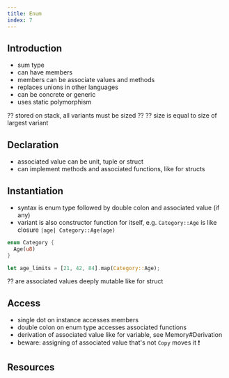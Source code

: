 ```yaml
---
title: Enum
index: 7
---
```


## Introduction

- sum type
- can have members
- members can be associate values and methods
- replaces unions in other languages
- can be concrete or generic
- uses static polymorphism

?? stored on stack, all variants must be sized ??
?? size is equal to size of largest variant



## Declaration

- associated value can be unit, tuple or struct
- can implement methods and associated functions, like for structs



## Instantiation

- syntax is enum type followed by double colon and associated value (if any)
- variant is also constructor function for itself, e.g. `Category::Age` is like closure `|age| Category::Age(age)`

```rs
enum Category {
  Age(u8)
}

let age_limits = [21, 42, 84].map(Category::Age);
```

?? are associated values deeply mutable like for struct



## Access

- single dot on instance accesses members
- double colon on enum type accesses associated functions
- derivation of associated value like for variable, see Memory#Derivation
- beware: assigning of associated value that's not `Copy` moves it ❗️



## Resources
